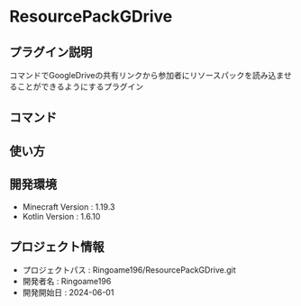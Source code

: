 # ResourcePackGDrive

## プラグイン説明
コマンドでGoogleDriveの共有リンクから参加者にリソースパックを読み込ませることができるようにするプラグイン

## コマンド

## 使い方

## 開発環境
- Minecraft Version : 1.19.3
- Kotlin Version : 1.6.10

## プロジェクト情報
- プロジェクトパス : Ringoame196/ResourcePackGDrive.git
- 開発者名 : Ringoame196
- 開発開始日 : 2024-06-01
